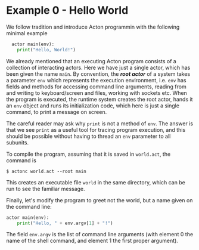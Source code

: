 # Example 0 - Hello World

We follow tradition and introduce Acton programmin with the following minimal example

```py
  actor main(env):
    print("Hello, World!")
```

We already mentioned that an executing Acton program consists of a
collection of interacting actors. Here we have just a single actor,
which has been given the name `main`. By convention, the
***root actor*** of a system takes a parameter `env` which
represents the execution environment, i.e. `env` has fields and
methods for accessing command line arguments, reading from and writing
to keyboard/screen and files, working with sockets etc. When the
program is executed, the runtime system creates the root actor,
hands it an `env` object and runs its initialization code, which here is
just a single command, to print a message on screen.

The careful reader may ask why `print` is not a method of
`env`. The answer is that we see `print` as a useful tool
for tracing program execution, and this should be
possible without having to thread an `env` parameter to all subunits.

To compile the program, assuming that it is saved in
`world.act`, the command is

``` shell
$ actonc world.act --root main
```

This creates an executable file `world` in the same directory,
which can be run to see the familiar message.

Finally, let's modify the program to greet not the world, but a name
given on the command line:

```py
actor main(env):
    print("Hello, " + env.argv[1] + "!")
```

The field `env.argv` is the list of command line arguments
(with element 0 the name of the shell command, and element 1 the first proper
argument).
